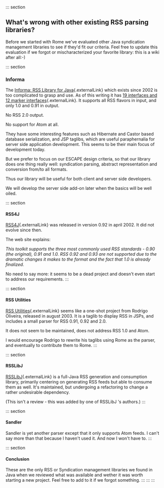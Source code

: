 ::: section
## What\'s wrong with other existing RSS parsing libraries?

Before we started with Rome we\'ve evaluated other Java syndication
management libraries to see if they\'d fit our criteria. Feel free to
update this evaluation if we forgot or mischaracterized your favorite
library: this is a wiki after all:-)

::: section
### Informa

The [Informa: RSS Library for
Java](http://informa.sourceforge.net/){.externalLink} which exists since
2002 is too complicated to grasp and use. As of this writing it has [19
interfaces and 12 marker
interfaces](http://informa.sourceforge.net/apidocs/de/nava/informa/core/package-summary.html){.externalLink}.
It supports all RSS flavors in input, and only 1.0 and 0.91 in output.

No RSS 2.0 output.

No support for Atom at all.

They have some interesting features such as Hibernate and Castor based
database serialization, and JSP taglibs, which are useful paraphernalia
for server side application development. This seems to be their main
focus of development today.

But we prefer to focus on our ESCAPE design criteria, so that our
library does one thing really well: syndication parsing, abstract
representation and conversion from/to all formats.

Thus our library will be useful for both client and server side
developers.

We will develop the server side add-on later when the basics will be
well oiled.

::: section
#### RSS4J

[RSS4J](http://www.churchillobjects.com/c/13005.html){.externalLink} was
released in version 0.92 in april 2002. It did not evolve since then.

The web site explains:

*This toolkit supports the three most commonly used RSS standards - 0.90
(the original), 0.91 and 1.0. RSS 0.92 and 0.93 are not supported due to
the dramatic changes it makes to the format and the fact that 1.0 is
already finalized.*

No need to say more: it seems to be a dead project and doesn\'t even
start to address our requirements.
:::

::: section
#### RSS Utilities

[RSS
Utilities](http://java.sun.com/developer/technicalArticles/javaserverpages/rss_utilities/){.externalLink}
seems like a one-shot project from Rodrigo Oliveira, released in august
2003. It is a taglib to display RSS in JSPs, and includes a small parser
for RSS 0.91, 0.92 and 2.0.

It does not seem to be maintained, does not address RSS 1.0 and Atom.

I would encourage Rodrigo to rewrite his taglibs using Rome as the
parser, and eventually to contribute them to Rome.
:::

::: section
#### RSSLibJ

[RSSLibJ](http://enigmastation.com/rsslibj){.externalLink} is a
full-Java RSS generation and consumption library, primarily centering on
generating RSS feeds but able to consume them as well. It\'s maintained,
but undergoing a refactoring to change a rather undesirable dependency.

(This isn\'t a review - this was added by one of RSSLibJ \'s authors.)
:::

::: section
#### Sandler

Sandler is yet another parser except that it only supports Atom feeds. I
can\'t say more than that because I haven\'t used it. And now I won\'t
have to.
:::

::: section
#### Conclusion

These are the only RSS or Syndication management libraries we found in
Java when we reviewed what was available and wether it was worth
starting a new project. Feel free to add to it if we forgot something.
:::
:::
:::
